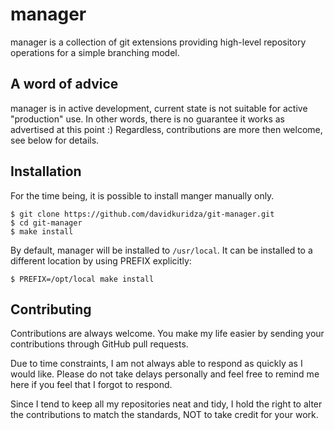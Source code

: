 manager
=======

manager is a collection of git extensions providing high-level repository operations for a simple branching model.


A word of advice
----------------

manager is in active development, current state is not suitable for active "production" use. In other words, there is no guarantee it works as advertised at this point :) Regardless, contributions are more then welcome, see below for details.


Installation
------------

For the time being, it is possible to install manger manually only.

```
$ git clone https://github.com/davidkuridza/git-manager.git
$ cd git-manager
$ make install
```

By default, manager will be installed to `/usr/local`. It can be installed to a different location by using PREFIX explicitly:

```
$ PREFIX=/opt/local make install
```


Contributing
------------
Contributions are always welcome. You make my life easier by sending your contributions through GitHub pull requests.

Due to time constraints, I am not always able to respond as quickly as I would like. Please do not take delays personally and feel free to remind me here if you feel that I forgot to respond.

Since I tend to keep all my repositories neat and tidy, I hold the right to alter the contributions to match the standards, NOT to take credit for your work.
